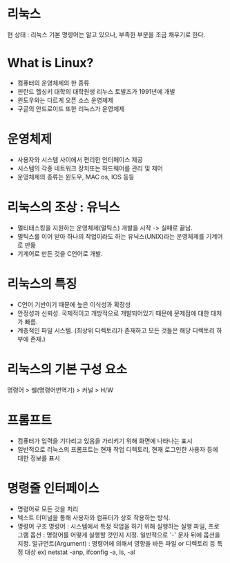 리눅스
==============

현 상태 : 리눅스 기본 명령어는 알고 있으나, 부족한 부분을 조금 채우기로 한다.


# What is Linux?
- 컴퓨터의 운영체제의 한 종류
- 핀란드 헬싱키 대학의 대학원생 리누스 토발즈가 1991년에 개발
- 윈도우와는 다르게 오픈 소스 운영체제
- 구글의 안드로이드 또한 리눅스가 운영체제


# 운영체제
- 사용자와 시스템 사이에서 편리한 인터페이스 제공
- 시스템의 각종 네트워크 장치또는 하드웨어를 관리 및 제어
- 운영체제의 종류는 윈도우, MAC os, IOS 등등


# 리눅스의 조상 : 유닉스
- 멀티태스킹을 지원하는 운영체제(멀틱스) 개발을 시작 -> 실패로 끝남.
- 멀틱스를 이어 받아 하나의 작업이라도 하는 유닉스(UNIX)라는 운영체제를 기계어로 만듦
- 기계어로 만든 것을 C언어로 개발.


# 리눅스의 특징
- C언어 기반이기 때문에 높은 이식성과 확장성
- 안정성과 신뢰성. 국제적이고 개방적으로 개발되어있기 때문에 문제점에 대한 대처가 빠름.
- 계층적인 파일 시스템. (최상위 디렉토리가 존재하고 모든 것들은 해당 디렉토리 하부에 존재.)


# 리눅스의 기본 구성 요소
명령어 > 쉘(명령어번역기) > 커널 > H/W


# 프롬프트
- 컴퓨터가 입력을 기다리고 있음을 가리키기 위해 화면에 나타나는 표시
- 일반적으로 리눅스의 프롬프트는 현재 작업 디렉토리, 현재 로그인한 사용자 등에 대한 정보를 표시


# 명령줄 인터페이스 
- 명령어로 모든 것을 처리
- 텍스트 터미널을 통해 사용자와 컴퓨터가 상호 작용하는 방식.
- 명령어 구조
  명령어 : 시스템에서 특정 작업을 하기 위해 실행하는 실행 파일, 프로그램
  옵션 : 명령어를 어떻게 실행할 것인지 지정. 일반적으로 '-' 문자 뒤에 옵션을 지정.
  얼규먼트(Argument) : 명령어에 의해서 영향을 바든 파일 or 디렉토리 등 특정 대상 ex) netstat -anp, ifconfig -a, ls, -al